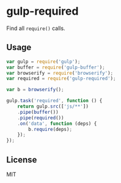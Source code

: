 # gulp-required

Find all `require()` calls.

## Usage

```js
var gulp = require('gulp');
var buffer = require('gulp-buffer');
var browserify = require('browserify');
var required = require('gulp-required');

var b = browserify();

gulp.task('required', function () {
	return gulp.src(['js/**'])
	.pipe(buffer())
	.pipe(required())
	.on('data', function (deps) {
		b.require(deps);
	});
});
```

## License

MIT
